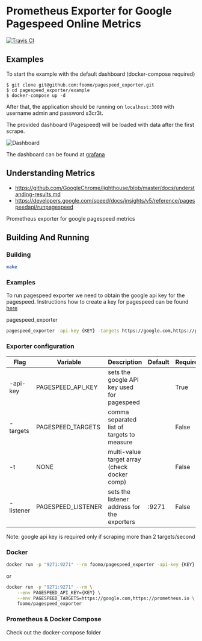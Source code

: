 # Prometheus Exporter for Google Pagespeed Online Metrics
[![Travis CI](https://travis-ci.org/foomo/pagespeed_exporter.svg?branch=master)](https://travis-ci.org/foomo/pagespeed_exporter)


## Examples

To start the example with the default dashboard (docker-compose required)

```
$ git clone git@github.com:foomo/pagespeed_exporter.git
$ cd pagespeed_exporter/example
$ docker-compose up -d
```

After that, the application should be running on ``localhost:3000`` with username admin and password s3cr3t.

The provided dashboard (Pagespeed) will be loaded with data after the first scrape.

![Dashboard](../assets/dashboard.png?raw=true)

The  dashboard can be found at [grafana](https://grafana.com/dashboards/9510)

## Understanding Metrics

* https://github.com/GoogleChrome/lighthouse/blob/master/docs/understanding-results.md
* https://developers.google.com/speed/docs/insights/v5/reference/pagespeedapi/runpagespeed


Prometheus exporter for google pagespeed metrics


## Building And Running

### Building

```sh
make
```

### Examples 

To run pagespeed exporter we need to obtain the google api key for the pagespeed. 
Instructions how to create a key for pagespeed can be found [here](https://developers.google.com/speed/docs/insights/v2/first-app)

pagespeed_exporter <arguments>

```sh
pagespeed_exporter -api-key {KEY} -targets https://google.com,https://prometheus.io -listener :80
```

### Exporter configuration

| Flag      | Variable           | Description                                 | Default | Required |
|-----------|--------------------|---------------------------------------------|---------|----------|
| -api-key  | PAGESPEED_API_KEY  | sets the google API key used for pagespeed  |         | True     |
| -targets  | PAGESPEED_TARGETS  | comma separated list of targets to measure  |         | False    |
| -t        | NONE               | multi-value target array (check docker comp)|         | False    |
| -listener | PAGESPEED_LISTENER | sets the listener address for the exporters | :9271   | False    |

Note: google api key is required only if scraping more than 2 targets/second
### Docker

```sh
docker run -p "9271:9271" --rm foomo/pagespeed_exporter -api-key {KEY} -t https://google.com,https://prometheus.io
```
or
```sh
docker run -p "9271:9271" --rm \
    --env PAGESPEED_API_KEY={KEY} \
    --env PAGESPEED_TARGETS=https://google.com,https://prometheus.io \
    foomo/pagespeed_exporter
```


### Prometheus & Docker Compose

Check out the docker-compose folder
